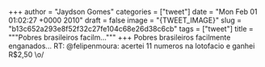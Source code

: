 
+++
author = "Jaydson Gomes"
categories = ["tweet"]
date = "Mon Feb 01 01:02:27 +0000 2010"
draft = false
image = "{TWEET_IMAGE}"
slug = "b13c652a293e8f52f32c27fe104c68e26d38c6cb"
tags = ["tweet"]
title = """Pobres brasileiros facilm..."""
+++
Pobres brasileiros facilmente enganados... RT: @felipenmoura: acertei 11 numeros na lotofacio e ganhei R$2,50 \o/

